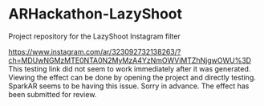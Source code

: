 # ARHackathon-LazyShoot
Project repository for the LazyShoot Instagram filter

https://www.instagram.com/ar/323092732138263/?ch=MDUwNGMzMTE0NTA0N2MyMzA4YzNmOWViMTZhNjgwOWU%3D 
This testing link did not seem to work immediately after it was generated. Viewing the effect can be done by opening the project and directly testing.
SparkAR seems to be having this issue. Sorry in advance. The effect has been submitted for review.
